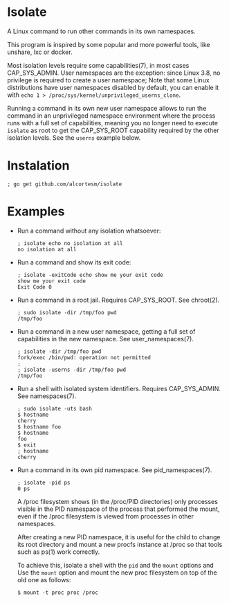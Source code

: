 # Isolate

A Linux command to run other commands in its own namespaces.

This program is inspired by some popular and more powerful tools,
like unshare, lxc or docker.

Most isolation levels require some capabilities(7),
in most cases CAP_SYS_ADMIN.
User namespaces are the  exception:
since  Linux 3.8, no privilege is required to create a user namespace;
Note that some Linux distributions have user namespaces disabled by default,
you can enable it with `echo 1 > /proc/sys/kernel/unprivileged_userns_clone`.

Running a command in its own new user namespace
allows to run the command in an unprivileged namespace environment
where the process runs with a full set of capabilities,
meaning you no longer need to execute `isolate` as root
to get the CAP_SYS_ROOT capability required by the other isolation levels.
See the `userns` example below.

# Instalation

```
; go get github.com/alcortesm/isolate
```

# Examples

- Run a command without any isolation whatsoever:
  ```
  ; isolate echo no isolation at all
  no isolation at all
  ```

- Run a command and show its exit code:
  ```
  ; isolate -exitCode echo show me your exit code
  show me your exit code
  Exit Code 0
  ```

- Run a command in a root jail.
  Requires CAP_SYS_ROOT.
  See chroot(2).
  ```
  ; sudo isolate -dir /tmp/foo pwd
  /tmp/foo
  ```

- Run a command in a new user namespace,
  getting a full set of capabilities in the new namespace.
  See user_namespaces(7).
  ```
  ; isolate -dir /tmp/foo pwd
  fork/exec /bin/pwd: operation not permitted
  ;
  ; isolate -userns -dir /tmp/foo pwd
  /tmp/foo
  ```

- Run a shell with isolated system identifiers.
  Requires CAP_SYS_ADMIN.
  See namespaces(7).

  ```
  ; sudo isolate -uts bash
  $ hostname
  cherry
  $ hostname foo
  $ hostname
  foo
  $ exit
  ; hostname
  cherry
  ```
- Run a command in its own pid namespace.
  See pid_namespaces(7).
  ```
  ; isolate -pid ps
  0 ps
  ```

  A /proc filesystem shows (in the /proc/PID directories) only processes visible in the PID namespace of the process that performed the mount,
  even if the /proc filesystem is viewed from processes in other namespaces.

  After creating a new PID namespace, it is useful for the child to change its root directory and mount a new procfs instance at /proc so that tools such as ps(1) work correctly.

  To achieve this, isolate a shell with the `pid` and the `mount` options and Use the `mount` option
  and mount the new proc filesystem on top of the old one as follows:
  ```
  $ mount -t proc proc /proc
  ```
